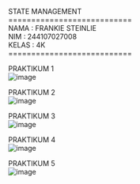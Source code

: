 STATE MANAGEMENT <br>
=========================== <br>
NAMA : FRANKIE STEINLIE  <br>
NIM : 244107027008  <br>
KELAS : 4K  <br>
=========================== <br>

PRAKTIKUM 1 <br> 
![image](https://github.com/user-attachments/assets/bfa11829-e74f-4532-92b8-708f3a44b775)


PRAKTIKUM 2 <br> 
![image](https://github.com/user-attachments/assets/1548e605-7c36-4f93-b7a4-241a65d2d6ca)


PRAKTIKUM 3 <br> 
![image](https://github.com/user-attachments/assets/36d6364e-a999-4086-8d13-2f5d2da22a86)


PRAKTIKUM 4 <br> 
![image](https://github.com/user-attachments/assets/98b389b1-2d6a-43a0-be43-a001561476e3)


PRAKTIKUM 5 <br> 
![image](https://github.com/user-attachments/assets/da2d4075-4043-4e65-a528-6884628b613c)
